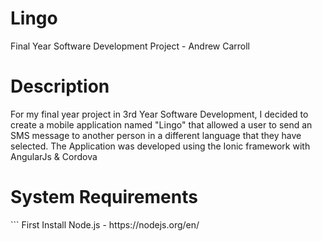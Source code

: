 # Lingo
Final Year Software Development Project - Andrew Carroll 
<h1> Description </h1>
 <p> For my final year project in 3rd Year Software Development, I decided to create a mobile application named "Lingo" that allowed a user to send an SMS message to another person in a different language that they have selected. The Application was developed using the Ionic framework  with AngularJs & Cordova </p>
<h1> System Requirements </h1>
       ``` First Install Node.js - https://nodejs.org/en/
   
